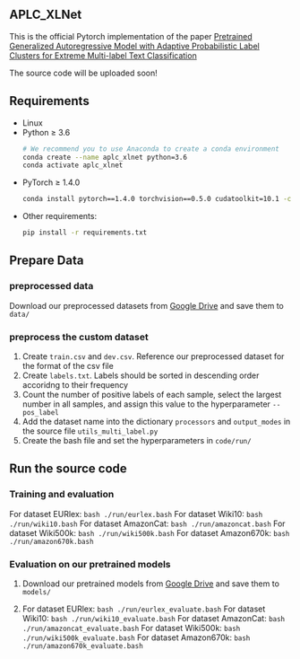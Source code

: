## APLC_XLNet

This is the official Pytorch implementation of the paper [Pretrained Generalized Autoregressive Model with Adaptive Probabilistic Label Clusters for Extreme Multi-label Text Classification](http://arxiv.org/abs/2007.02439)


The source code will be uploaded soon!

## Requirements
* Linux
* Python ≥ 3.6
    ```bash
    # We recommend you to use Anaconda to create a conda environment 
    conda create --name aplc_xlnet python=3.6
    conda activate aplc_xlnet
    ```
* PyTorch ≥ 1.4.0
    ```bash
    conda install pytorch==1.4.0 torchvision==0.5.0 cudatoolkit=10.1 -c pytorch
    ```
* Other requirements:
    ```bash
    pip install -r requirements.txt
    ```
## Prepare Data

### preprocessed data

Download our preprocessed datasets from [Google Drive](https://drive.google.com/drive/folders/1bRLrc8N3ukzAVn9zyTqr0IqP3fWJUYAt?usp=sharing) and save them to `data/`

### preprocess the custom dataset
1. Create `train.csv` and `dev.csv`. Reference our preprocessed dataset for the format of the csv file
2. Create `labels.txt`. Labels should be sorted in descending order accoridng to their frequency
3. Count the number of positive labels of each sample, select the largest number in all samples, and assign this value to the hyperparameter `--pos_label`
4. Add the dataset name into the dictionary `processors` and `output_modes` in the source file `utils_multi_label.py`
5. Create the bash file and set the hyperparameters in `code/run/`

## Run the source code
### Training and evaluation

For dataset EURlex:     `bash ./run/eurlex.bash`
For dataset Wiki10:     `bash ./run/wiki10.bash`
For dataset AmazonCat:  `bash ./run/amazoncat.bash`
For dataset Wiki500k:   `bash ./run/wiki500k.bash`
For dataset Amazon670k: `bash ./run/amazon670k.bash`

### Evaluation on our pretrained models
1. Download our pretrained models from [Google Drive](https://drive.google.com/drive/folders/1SK2OO6tqxxYZBCkQOVsULzdEy_ZyKUd8?usp=sharing)  and save them to `models/`

2. For dataset EURlex:     `bash ./run/eurlex_evaluate.bash`
   For dataset Wiki10:     `bash ./run/wiki10_evaluate.bash`
   For dataset AmazonCat:  `bash ./run/amazoncat_evaluate.bash`
   For dataset Wiki500k:   `bash ./run/wiki500k_evaluate.bash`
   For dataset Amazon670k: `bash ./run/amazon670k_evaluate.bash`
